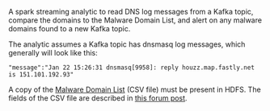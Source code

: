 A spark streaming analytic to read DNS log messages from a Kafka topic, compare the domains to the Malware Domain List, and alert on any malware domains found to a new Kafka topic.

The analytic assumes a Kafka topic has dnsmasq log messages, which generally will look like this:
```
"message":"Jan 22 15:26:31 dnsmasq[9958]: reply houzz.map.fastly.net is 151.101.192.93"
```

A copy of the [Malware Domain List](http://www.malwaredomainlist.com/mdl.php) (CSV file) must be present in HDFS. The fields of the CSV file are described in [this forum post](http://www.malwaredomainlist.com/forums/index.php?topic=3270.0).
